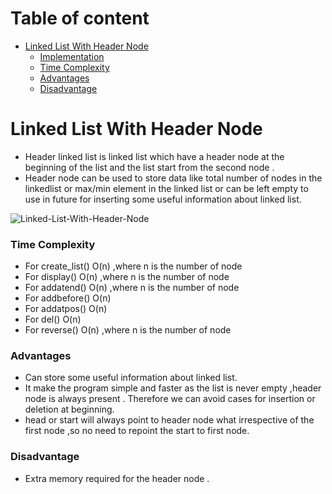 # Table of content
- [Linked List With Header Node](#Linked-List-With-Header-Node)
    - [Implementation](LinkedListWithHeaderNode.cpp)
    - [Time Complexity](#Time-Complexity)
    - [Advantages](#advantages)
    - [Disadvantage](#disadvantage)

# Linked List With Header Node

- Header linked list is linked list which have a header node at the beginning of the list and the list start from the second node .
- Header node can be used to store data like total number of nodes in the linkedlist or max/min element in the linked list or can be left empty to use in future for inserting some useful information about linked list.


![Linked-List-With-Header-Node](https://teachics.org/wp-content/uploads/2021/09/header-linked0list-2.png)

### Time Complexity
- For create_list()
  O(n) ,where n is the number of node
- For display()
  O(n) ,where n is the number of node
- For addatend()
  O(n) ,where n is the number of node
- For addbefore()
  O(n)
- For addatpos()
  O(n)
- For del()
  O(n)
- For  reverse()
  O(n) ,where n is the number of node

### Advantages 

- Can store some useful information about linked list.
- It make the program simple and faster as the list is never empty ,header node is always present . Therefore we can avoid cases for insertion or deletion at beginning.
- head or start will always point to header node what irrespective of the first node ,so no need to repoint the start to first node.

### Disadvantage

- Extra memory required for the header node .